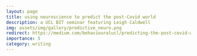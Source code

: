 ```yaml
---
layout: page
title: using neuroscience to predict the post-Covid world 
description: a UCL BIT seminar featuring Leigh Caldwell
img: assets/img/gallery/predictive_neuro.png
redirect: https://medium.com/behaviouralucl/predicting-the-post-covid-world-with-neuroscience-a-ucl-bit-seminar-35a65c53ff94
importance: 5
category: writing
---
```

